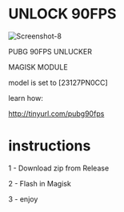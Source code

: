 # UNLOCK 90FPS
![Screenshot-8](https://github.com/catsmoker/PUBG-90FPS/assets/119059457/0352f3c7-1da3-44ea-8afc-7a76c1438895)

PUBG 90FPS UNLUCKER 

MAGISK MODULE

model is set to [23127PN0CC]

learn how:

http://tinyurl.com/pubg90fps

# instructions

1 - Download zip from Release

2 - Flash in Magisk

3 - enjoy

